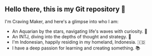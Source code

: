 ## Hello there, this is my Git repository 👋

I'm Craving Maker, and here's a glimpse into who I am:

- An Aquarian by the stars, navigating life's waves with curiosity. 🌊
- An INTJ, diving into the depths of thought and strategy. 🤔
- I'm Indonesian, happily residing in my homeland, Indonesia. 🇮🇩
- I have a deep passion for learning and creating something. 📚
